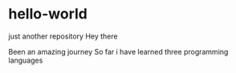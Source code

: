 # hello-world
just another repository
Hey there

Been an amazing journey 
So far i have learned three programming languages
